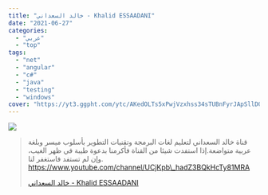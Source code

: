 ```yaml
---
title: "خالد السعداني - Khalid ESSAADANI"
date: "2021-06-27"
categories:
  - "عربي"
  - "top"
tags:
  - "net"
  - "angular"
  - "c#"
  - "java"
  - "testing"
  - "windows"
cover: "https://yt3.ggpht.com/ytc/AKedOLTs5xPwjVzxhss34sTUBnFyrJApSllD0pa3oQaOhw=s88-c-k-c0x00ffffff-no-rj"
---
```


![](https://yt3.ggpht.com/ytc/AKedOLSdPDzKB_WOGqGwuXNsVKkAwsmHWQY5yCFlapzdoQ=s176-c-k-c0x00ffffff-no-rj)

> قناة خالد السعداني لتعليم لغات البرمجة وتقنيات التطوير بأسلوب ميسر وبلغة عربية متواضعة.إذا استفدت شيئا من القناة فأكرمنا بدعوة طيبة في ظهر الغيب، وإن لم تستفد فاستغفر لنا. https://www.youtube.com/channel/UCjKpb\_hadZ3BQkHcTy81MRA
>
> [خالد السعداني - Khalid ESSAADANI](https://www.youtube.com/channel/UCjKpb_hadZ3BQkHcTy81MRA)
